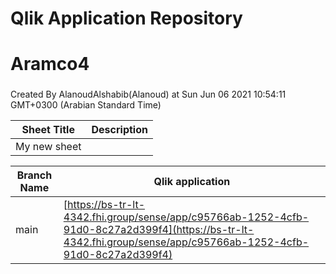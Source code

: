 # Qlik Application Repository 
# Aramco4
### 
Created By AlanoudAlshabib(Alanoud) at Sun Jun 06 2021 10:54:11 GMT+0300 (Arabian Standard Time)




Sheet Title | Description
------------ | -------------
My new sheet|



Branch Name|Qlik application
---|---
main|[https://bs-tr-lt-4342.fhi.group/sense/app/c95766ab-1252-4cfb-91d0-8c27a2d399f4](https://bs-tr-lt-4342.fhi.group/sense/app/c95766ab-1252-4cfb-91d0-8c27a2d399f4)